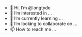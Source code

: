 - 👋 Hi, I’m @longtydo
- 👀 I’m interested in ...
- 🌱 I’m currently learning ...
- 💞️ I’m looking to collaborate on ...
- 📫 How to reach me ...

<!---
longtydo/longtydo is a ✨ special ✨ repository because its `README.md` (this file) appears on your GitHub profile.
You can click the Preview link to take a look at your changes.
--->
